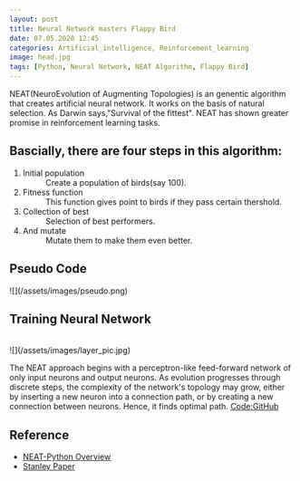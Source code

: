 ```yaml
---
layout: post
title: Neural Network masters Flappy Bird
date: 07.05.2020 12:45
categories: Artificial_intelligence, Reinforcement_learning
image: head.jpg
tags: [Python, Neural Network, NEAT Algorithm, Flappy Bird]
---
```


NEAT(NeuroEvolution of Augmenting Topologies) is an genentic algorithm that creates artificial neural network. It works on the basis of natural selection. As Darwin says,"Survival of the fittest". NEAT has shown greater promise in reinforcement learning tasks.


<h2>Bascially, there are four steps in this algorithm:</h2>
   <ol><dl><dt><li>Initial population</li></dt>
    <dd>Create a population of birds(say 100).</dd>
  <dt><li>Fitness function</li></dt>
   <dd>This function gives point to birds if they pass certain thershold.</dd>       
  <dt><li>Collection of best</li></dt>
   <dd>Selection of best performers.</dd>
  <dt><li>And mutate</li></dt>
   <dd>Mutate them to make them even better.</dd>
</dl>
</ol>

<h2>Pseudo Code</h2>
![](/assets/images/pseudo.png)


<h2>Training Neural Network</h2><br>
![](/assets/images/layer_pic.jpg)

The NEAT approach begins with a perceptron-like feed-forward network of only input neurons and output neurons. As evolution progresses through discrete steps, the complexity of the network's topology may grow, either by inserting a new neuron into a connection path, or by creating a new connection between neurons. Hence, it finds optimal path.
<a href="https://github.com/rgrupesh/Flappy-Bird-NN">Code:GitHub</a>

<h2>Reference</h2>
<ul>
<li><a href="https://neat-python.readthedocs.io/en/latest/neat_overview.html">NEAT-Python Overview</a></li>
<li><a href="http://nn.cs.utexas.edu/downloads/papers/stanley.ec02.pdf">Stanley Paper</a></li>
</ul>
